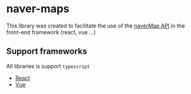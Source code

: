 # naver-maps

This library was created to facilitate the use of the [naverMap API](https://navermaps.github.io/maps.js.ncp/docs/index.html) in the front-end framework (react, vue ...)

## Support frameworks

All libraries is support `typescript`

- [React](https://github.com/Dongkyuuuu/naver-maps/tree/main/apps/react)
- [Vue](https://github.com/Dongkyuuuu/naver-maps/tree/main/apps/vue)
